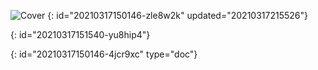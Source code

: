 ![Cover](https://source.unsplash.com/user/erond/1600x900)
{: id="20210317150146-zle8w2k" updated="20210317215526"}

{: id="20210317151540-yu8hip4"}


{: id="20210317150146-4jcr9xc" type="doc"}
